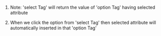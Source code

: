
1. Note: 'select Tag' will return the value of 'option Tag' having selected attribute

2. When we click the option from 'select Tag' then selected attribute will automatically inserted in that 'option Tag' 